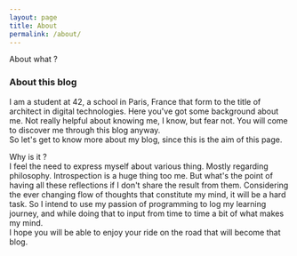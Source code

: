 ```yaml
---
layout: page
title: About
permalink: /about/
---
```


About what ?

### About this blog

I am a student at 42, a school in Paris, France that form to the title of architect in digital technologies.
Here you've got some background about me. Not really helpful about knowing me, I know, but fear not. You will come to discover me through this blog anyway.  
So let's get to know more about my blog, since this is the aim of this page.

Why is it ?  
I feel the need to express myself about various thing. Mostly regarding philosophy. Introspection is a huge thing too me. But what's the point of having all these reflections if I don't share the result from them. Considering the ever changing flow of thoughts that constitute my mind, it will be a hard task. So I intend to use my passion of programming to log my learning journey, and while doing that to input from time to time a bit of what makes my mind.  
I hope you will be able to enjoy your ride on the road that will become that blog.

